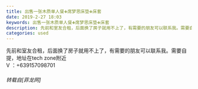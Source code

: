 ```yaml
---
title: 出售一张木质单人餐➕席梦思床垫➕床套
date: 2019-2-27 18:03
keywords: 出售一张木质单人餐➕席梦思床垫➕床套
description: 先前和室友合租，后面换了房子就用不上了，有需要的朋友可以联系我。需要自提，地址在tech zone附近V ：+639157098701
categories: used
---
```

<td class="t_f" id="postmessage_3124586">

先前和室友合租，后面换了房子就用不上了，有需要的朋友可以联系我。需要自提，地址在tech zone附近<br/>
V ：+639157098701</td>
###### 转载自[菲龙网]